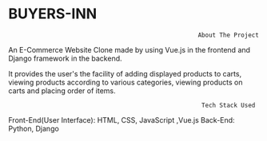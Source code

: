 # BUYERS-INN

                                                         About The Project

An E-Commerce Website Clone made by using Vue.js in the frontend and Django framework in the backend.

It provides the user's the facility of adding displayed products to carts, viewing products according to various categories, viewing products on carts and placing order of items.


                                                          Tech Stack Used
                                                          
 
 Front-End(User Interface): HTML, CSS, JavaScript ,Vue.js
 Back-End: Python, Django
